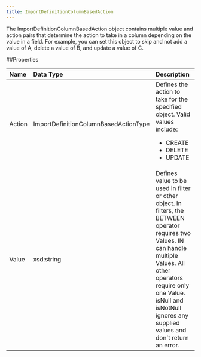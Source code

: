 ```yaml
---
title: ImportDefinitionColumnBasedAction
---
```

The ImportDefinitionColumnBasedAction object contains multiple value and action pairs that determine the action to take in a column depending on the value in a field. For example, you can set this object to skip and not add a value of A, delete a value of B, and update a value of C.

##Properties
<table class="table table-hover"> <thead align="left"><tr><th>Name</th><th>Data Type</th><th>Description</th></tr></thead> <tbody><tr><td>Action</td><td>ImportDefinitionColumnBasedActionType</td><td>Defines the action to take for the specified object. Valid values include:<ul><li>CREATE</li><li>DELETE</li><li>UPDATE</li></ul></td></tr><tr><td>Value</td><td>xsd:string</td><td>Defines value to be used in filter or other object. In filters, the BETWEEN operator requires two Values. IN can handle multiple Values. All other operators require only one Value. isNull and isNotNull ignores any supplied values and don't return an error.</td></tr></tbody></table>
